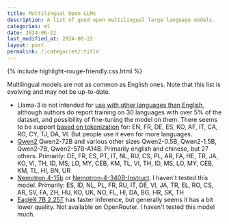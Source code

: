 ```yaml
---
title: Multilingual Open LLMs
description: A list of good open multilingual large language models.
categories: ml
date: 2024-06-22
last_modified_at: 2024-06-22
layout: post
permalink: /:categories/:title
---
```


{% include highlight-rouge-friendly.css.html %}


Multilingual models are not as common as English ones. Note that this list is evolving and may not be up-to-date.

- Llama-3 is not intended for [use with other languages than English](https://github.com/meta-llama/llama3/blob/main/MODEL_CARD.md), although authors do report training on 30 languages with over 5% of the dataset, and possibility of fine-tuning the model on them. There seems to be support [based on tokenization](https://www.icodeformybhasa.com/p/exploring-multilingual-aspects-and) for: EN, FR, DE, ES, KO, AF, IT, CA, RO, CY, TJ, DA, VI. But people use it even for more languages.
- [Qwen2](https://qwenlm.github.io/blog/qwen2/) Qwen2-72B and various other sizes Qwen2-0.5B, Qwen2-1.5B, Qwen2-7B, Qwen2-57B-A14B. Primarily english and chinese, but 27 others. Primarily: DE, FR, ES, PT, IT, NL, RU, CS, PL, AR, FA, HE, TR, JA, KO, VI, TH, ID, MS, LO, MY, CEB, KM, TL, VI, TH, ID, MS, LO, MY, CEB, KM, TL, HI, BN, UR
- [Nemotron 4-15b](https://arxiv.org/html/2402.16819v2) or [Nemotron-4-340B-Instruct](https://huggingface.co/nvidia/Nemotron-4-340B-Instruct). I haven't tested this model. Primarily: ES, ID, NL, PL, FR, RU, IT, DE, VI, JA, TR, EL, RO, CS, AR, SV, FA, ZH, HU, KO, UK, NO, FL, HI, DA, BG, HR, SK, TH
- [EagleX 7B 2.25T](https://huggingface.co/RWKV/v5-EagleX-v2-7B-pth) has faster inference, but generally seems it has a bit lower quality. Not available on OpenRouter.  I haven't tested this model much.


